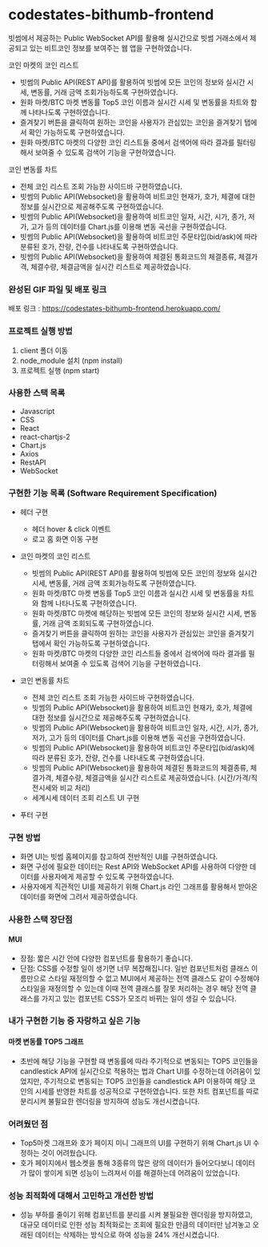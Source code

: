 # codestates-bithumb-frontend

빗썸에서 제공하는 Public WebSocket API를 활용해 실시간으로 빗썸 거래소에서 제공되고 있는 비트코인 정보를 보여주는 웹 앱을 구현하였습니다.

코인 마켓의 코인 리스트
- 빗썸의 Public API(REST API)를 활용하여 빗썸에 모든 코인의 정보와 실시간 시세, 변동률, 거래 금액 조회가능하도록 구현하였습니다.
- 원화 마켓/BTC 마켓 변동률 Top5 코인 이름과 실시간 시세 및 변동률을 차트와 함께 나타나도록 구현하였습니다.
- 즐겨찾기 버튼을 클릭하여 원하는 코인을 사용자가 관심있는 코인을 즐겨찾기 탭에서 확인 가능하도록 구현하였습니다.
- 원화 마켓/BTC 마켓의 다양한 코인 리스트들 중에서 검색어에 따라 결과를 필터링해서 보여줄 수 있도록 검색어 기능을 구현하였습니다.

코인 변동률 차트
   - 전체 코인 리스트 조회 가능한 사이드바 구현하였습니다.
   - 빗썸의 Public API(Websocket)을 활용하여 비트코인 현재가, 호가, 체결에 대한 정보를 실시간으로 제공해주도록 구현하였습니다.
   - 빗썸의 Public API(Websocket)을 활용하여 비트코인 일자, 시간, 시가, 종가, 저가, 고가 등의 데이터를 Chart.js를 이용해 변동 곡선을 구현하였습니다.
   - 빗썸의 Public API(Websocket)을 활용하여 비트코인 주문타입(bid/ask)에 따라 분류된 호가, 잔량, 건수를 나타내도록 구현하였습니다.
   - 빗썸의 Public API(Websocket)을 활용하여 체결된 통화코드의 체결종류, 체결가격, 체결수량, 체결금액을 실시간 리스트로 제공하였습니다.

### 완성된 GIF 파일 및 배포 링크

<!-- ![Hnet-image](https://user-images.githubusercontent.com/67010327/161239205-d724f342-790a-4587-9197-967bf1ddba3a.gif) -->


배포 링크 : https://codestates-bithumb-frontend.herokuapp.com/

### 프로젝트 실행 방법
1. client 폴더 이동
2. node_module 설치 (npm install) 
3. 프로젝트 실행 (npm start) 

### 사용한 스택 목록
- Javascript
- CSS
- React
- react-chartjs-2
- Chart.js
- Axios
- RestAPI
- WebSocket

### 구현한 기능 목록 (Software Requirement Specification)
- 헤더 구현 
    - 헤더 hover & click 이벤트
    - 로고 홈 화면 이동 구현

- 코인 마켓의 코인 리스트
   - 빗썸의 Public API(REST API)를 활용하여 빗썸에 모든 코인의 정보와 실시간 시세, 변동률, 거래 금액 조회가능하도록 구현하였습니다.
   - 원화 마켓/BTC 마켓 변동률 Top5 코인 이름과 실시간 시세 및 변동률을 차트와 함께 나타나도록 구현하였습니다.
   - 원화 마켓/BTC 마켓에 해당하는 빗썸에 모든 코인의 정보와 실시간 시세, 변동률, 거래 금액 조회되도록 구현하였습니다.
   - 즐겨찾기 버튼을 클릭하여 원하는 코인을 사용자가 관심있는 코인을 즐겨찾기 탭에서 확인 가능하도록 구현하였습니다.
   - 원화 마켓/BTC 마켓의 다양한 코인 리스트들 중에서 검색어에 따라 결과를 필터링해서 보여줄 수 있도록 검색어 기능을 구현하였습니다.
    

- 코인 변동률 차트 
   - 전체 코인 리스트 조회 가능한 사이드바 구현하였습니다.
   - 빗썸의 Public API(Websocket)을 활용하여 비트코인 현재가, 호가, 체결에 대한 정보를 실시간으로 제공해주도록 구현하였습니다.
   - 빗썸의 Public API(Websocket)을 활용하여 비트코인 일자, 시간, 시가, 종가, 저가, 고가 등의 데이터를 Chart.js를 이용해 변동 곡선을 구현하였습니다.
   - 빗썸의 Public API(Websocket)을 활용하여 비트코인 주문타입(bid/ask)에 따라 분류된 호가, 잔량, 건수를 나타내도록 구현하였습니다.
   - 빗썸의 Public API(Websocket)을 활용하여 체결된 통화코드의 체결종류, 체결가격, 체결수량, 체결금액을 실시간 리스트로 제공하였습니다. (시간/가격/직전시세와 비교 처리)
   - 세계시세 데이터 조회 리스트 UI 구현

    
- 푸터 구현


### 구현 방법
- 화면 UI는 빗썸 홈페이지를 참고하여 전반적인 UI를 구현하였습니다.
- 화면 구성에 필요한 데이터는 Rest API와 WebSocket API를 사용하여 다양한 데이터를 사용자에게 제공할 수 있도록 구현하였습니다.
- 사용자에게 직관적인 UI를 제공하기 위해 Chart.js 라인 그래프를 활용해서 받아온 데이터를 화면에 그려서 제공하였습니다.

### 사용한 스택 장단점
#### MUI
- 장점: 짧은 시간 안에 다양한 컴포넌트를 활용하기 좋습니다.
- 단점: CSS를 수정할 일이 생기면 너무 복잡해집니다. 일반 컴포넌트처럼 클래스 이름만으로 스타일 재정의할 수 없고 MUI에서 제공하는 전역 클래스도 같이 수정해야 스타일을 재정의할 수 있는데 이때 전역 클래스를 잘못 처리하는 경우 해당 전역 클래스를 가지고 있는 컴포넌트 CSS가 모조리 바뀌는 일이 생길 수 있습니다.


### 내가 구현한 기능 중 자랑하고 싶은 기능
#### 마켓 변동률 TOP5 그래프
- 초반에 해당 기능을 구현할 때 변동률에 따라 주기적으로 변동되는 TOP5 코인들을 candlestick API에 실시간으로 적용하는 법과 Chart UI를 수정하는데 어려움이 있었지만, 주기적으로 변동되는 TOP5 코인들을 candlestick API 이용하여 해당 코인의 시세를 반영한 차트를 성공적으로 구현하였습니다. 또한 차트 컴포넌트를 따로 분리시켜 불필요한 렌더링을 방지하여 성능도 개선시켰습니다.


### 어려웠던 점
- Top5마켓 그래프와 호가 페이지 미니 그래프의 UI를 구현하기 위해 Chart.js UI 수정하는 것이 어려웠습니다.
- 호가 페이지에서 웹소켓을 통해 3종류의 많은 량의 데이터가 들어오다보니 데이터가 많이 쌓이게 되면 성능이 느려져서 이를 해결하는데 어려움이 있었습니다.


### 성능 최적화에 대해서 고민하고 개선한 방법
- 성능 부하를 줄이기 위해 컴포넌트를 분리를 시켜 불필요한 렌더링을 방지하였고, 대규모 데이터로 인한 성능 최적화로는 조회에 필요한 만큼의 데이터만 남겨놓고 오래된 데이터는 삭제하는 방식으로 하여 성능을 24% 개선시켰습니다.
